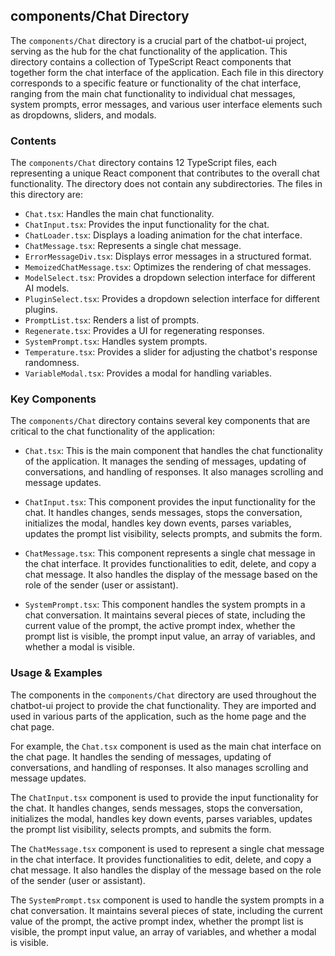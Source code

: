 
## components/Chat Directory

The `components/Chat` directory is a crucial part of the chatbot-ui project, serving as the hub for the chat functionality of the application. This directory contains a collection of TypeScript React components that together form the chat interface of the application. Each file in this directory corresponds to a specific feature or functionality of the chat interface, ranging from the main chat functionality to individual chat messages, system prompts, error messages, and various user interface elements such as dropdowns, sliders, and modals.

### Contents

The `components/Chat` directory contains 12 TypeScript files, each representing a unique React component that contributes to the overall chat functionality. The directory does not contain any subdirectories. The files in this directory are:

- `Chat.tsx`: Handles the main chat functionality.
- `ChatInput.tsx`: Provides the input functionality for the chat.
- `ChatLoader.tsx`: Displays a loading animation for the chat interface.
- `ChatMessage.tsx`: Represents a single chat message.
- `ErrorMessageDiv.tsx`: Displays error messages in a structured format.
- `MemoizedChatMessage.tsx`: Optimizes the rendering of chat messages.
- `ModelSelect.tsx`: Provides a dropdown selection interface for different AI models.
- `PluginSelect.tsx`: Provides a dropdown selection interface for different plugins.
- `PromptList.tsx`: Renders a list of prompts.
- `Regenerate.tsx`: Provides a UI for regenerating responses.
- `SystemPrompt.tsx`: Handles system prompts.
- `Temperature.tsx`: Provides a slider for adjusting the chatbot's response randomness.
- `VariableModal.tsx`: Provides a modal for handling variables.

### Key Components

The `components/Chat` directory contains several key components that are critical to the chat functionality of the application:

- `Chat.tsx`: This is the main component that handles the chat functionality of the application. It manages the sending of messages, updating of conversations, and handling of responses. It also manages scrolling and message updates.

- `ChatInput.tsx`: This component provides the input functionality for the chat. It handles changes, sends messages, stops the conversation, initializes the modal, handles key down events, parses variables, updates the prompt list visibility, selects prompts, and submits the form.

- `ChatMessage.tsx`: This component represents a single chat message in the chat interface. It provides functionalities to edit, delete, and copy a chat message. It also handles the display of the message based on the role of the sender (user or assistant).

- `SystemPrompt.tsx`: This component handles the system prompts in a chat conversation. It maintains several pieces of state, including the current value of the prompt, the active prompt index, whether the prompt list is visible, the prompt input value, an array of variables, and whether a modal is visible.

### Usage & Examples

The components in the `components/Chat` directory are used throughout the chatbot-ui project to provide the chat functionality. They are imported and used in various parts of the application, such as the home page and the chat page.

For example, the `Chat.tsx` component is used as the main chat interface on the chat page. It handles the sending of messages, updating of conversations, and handling of responses. It also manages scrolling and message updates.

The `ChatInput.tsx` component is used to provide the input functionality for the chat. It handles changes, sends messages, stops the conversation, initializes the modal, handles key down events, parses variables, updates the prompt list visibility, selects prompts, and submits the form.

The `ChatMessage.tsx` component is used to represent a single chat message in the chat interface. It provides functionalities to edit, delete, and copy a chat message. It also handles the display of the message based on the role of the sender (user or assistant).

The `SystemPrompt.tsx` component is used to handle the system prompts in a chat conversation. It maintains several pieces of state, including the current value of the prompt, the active prompt index, whether the prompt list is visible, the prompt input value, an array of variables, and whether a modal is visible.
